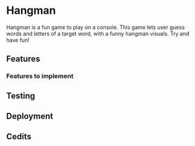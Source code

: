 # Hangman

Hangman is a fun game to play on a console. This game lets user guess words and letters of a target word, with a funny hangman visuals. Try and have fun! 



## Features




### Features to implement



## Testing



## Deployment



## Cedits
